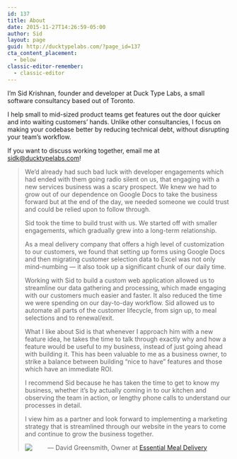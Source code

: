 ```yaml
---
id: 137
title: About
date: 2015-11-27T14:26:59-05:00
author: Sid
layout: page
guid: http://ducktypelabs.com/?page_id=137
cta_content_placement:
  - below
classic-editor-remember:
  - classic-editor
---
```

I&#8217;m Sid Krishnan, founder and developer at Duck Type Labs, a small software consultancy based out of Toronto.

I help small to mid-sized product teams get features out the door quicker and into waiting customers&#8217; hands. Unlike other consultancies, I focus on making your codebase better by reducing technical debt, without disrupting your team&#8217;s workflow.

If you want to discuss working together, email me at [&#x73;&#x69;&#100;&#107;&#x40;&#x64;&#117;&#99;&#x6b;&#x74;&#121;&#112;&#x65;&#x6c;&#97;&#98;&#x73;&#x2e;&#99;&#111;&#x6d;](&#x6d;&#97;&#105;&#x6c;&#x74;&#111;&#58;&#x73;&#x69;&#100;&#107;&#x40;&#x64;&#117;&#99;&#x6b;&#x74;&#121;&#112;&#x65;&#x6c;&#97;&#98;&#x73;&#x2e;&#99;&#111;&#x6d;)!

> We’d already had such bad luck with developer engagements which had ended with them going radio silent on us, that engaging with a new services business was a scary prospect. We knew we had to grow out of our dependence on Google Docs to take the business forward but at the end of the day, we needed someone we could trust and could be relied upon to follow through.
> 
> Sid took the time to build trust with us. We started off with smaller engagements, which gradually grew into a long-term relationship.
> 
> As a meal delivery company that offers a high level of customization to our customers, we found that setting up forms using Google Docs and then migrating customer selection data to Excel was not only mind-numbing &#8212; it also took up a significant chunk of our daily time.
> 
> Working with Sid to build a custom web application allowed us to streamline our data gathering and processing, which made engaging with our customers much easier and faster. It also reduced the time we were spending on our day-to-day workflow. Sid allowed us to automate all parts of the customer lifecycle, from sign up, to meal selections and to renewal/exit.
> 
> What I like about Sid is that whenever I approach him with a new feature idea, he takes the time to talk through exactly why and how a feature would be useful to my business, instead of just going ahead with building it. This has been valuable to me as a business owner, to strike a balance between building “nice to have” features and those which have an immediate ROI.
> 
> I recommend Sid because he has taken the time to get to know my business, whether it’s by actually coming in to our kitchen and observing the team in action, or lengthy phone calls to understand our processes in detail.
> 
> I view him as a partner and look forward to implementing a marketing strategy that is streamlined through our website in the years to come and continue to grow the business together.
> 
><img src="http://ducktypelabs.com/wp-content/uploads/2016/07/chef.jpg" style="float:left; margin-right:35px;" /> — David Greensmith, Owner at [Essential Meal Delivery](http://www.essentialmealdelivery.com)
